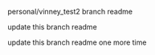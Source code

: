 personal/vinney_test2 branch readme

update this branch readme

update this branch readme one more time
